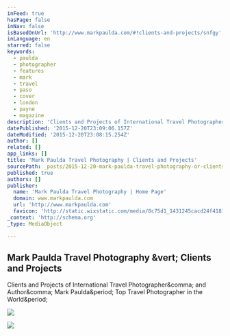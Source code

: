 ```yaml
---
inFeed: true
hasPage: false
inNav: false
isBasedOnUrl: 'http://www.markpaulda.com/#!clients-and-projects/snfgy'
inLanguage: en
starred: false
keywords:
  - paulda
  - photographer
  - features
  - mark
  - travel
  - paso
  - cover
  - london
  - payne
  - magazine
description: 'Clients and Projects of International Travel Photographer, and Author, Mark Paulda. Top Travel Photographer in the World.'
datePublished: '2015-12-20T23:09:06.157Z'
dateModified: '2015-12-20T23:08:15.254Z'
author: []
related: []
app_links: []
title: 'Mark Paulda Travel Photography | Clients and Projects'
sourcePath: _posts/2015-12-20-mark-paulda-travel-photography-or-clients-and-projects.md
published: true
authors: []
publisher:
  name: 'Mark Paulda Travel Photography | Home Page'
  domain: www.markpaulda.com
  url: 'http://www.markpaulda.com'
  favicon: 'http://static.wixstatic.com/media/8c75d1_1431245cacd24f41813d05b3e8fd717f.png/v1/fill/w_16%2Ch_16%2Clg_1/8c75d1_1431245cacd24f41813d05b3e8fd717f.png'
_context: 'http://schema.org'
_type: MediaObject

---
```

<article style=""><h1>Mark Paulda Travel Photography &amp;vert; Clients and Projects</h1><p>Clients and Projects of International Travel Photographer&amp;comma; and Author&amp;comma; Mark Paulda&amp;period; Top Travel Photographer in the World&amp;period;</p><img src="https://static.wixstatic.com/media/8c75d1_685e27f274ca479c8141c3f1863580e5.jpg_srz_2560_1491_85_22_0.50_1.20_0.00_jpg_srz" /></article>

![](https://the-grid-user-content.s3-us-west-2.amazonaws.com/c568f677-8dcf-4adb-ba9b-b7727ca147b0.jpg)